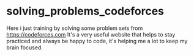 # solving_problems_codeforces

Here i just training by solving some problem sets from https://codeforces.com
It's a very useful website that helps to stay practiced and always be happy to code, it's helping me a lot to keep my brain focused.

